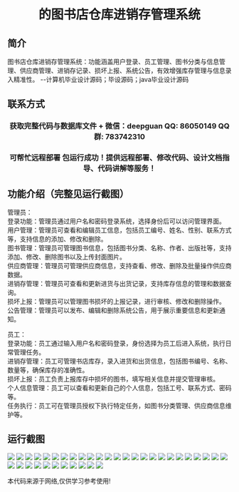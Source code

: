 <p><h1 align="center">的图书店仓库进销存管理系统</h1></p>

## 简介
图书店仓库进销存管理系统：功能涵盖用户登录、员工管理、图书分类与信息管理、供应商管理、进销存记录、损坏上报、系统公告，有效增强库存管理与信息录入精准性。    --计算机毕业设计源码；毕设源码；java毕业设计源码


## 联系方式
<p><h3 align="center">获取完整代码与数据库文件 + 微信：deepguan QQ: 86050149 QQ群: 783742310</h3></p>
<p><h3 align="center">可帮忙远程部署 包运行成功！提供远程部署、修改代码、设计文档指导、代码讲解等服务！</h3></p>

## 功能介绍（完整见运行截图）
管理员：  
登录功能：管理员通过用户名和密码登录系统，选择身份后可以访问管理界面。  
用户管理：管理员可查看和编辑员工信息，包括员工编号、姓名、性别、联系方式等，支持信息的添加、修改和删除。  
图书管理：管理员可管理图书信息，包括图书分类、名称、作者、出版社等，支持添加、修改、删除图书以及上传封面图片。  
供应商管理：管理员可管理供应商信息，支持查看、修改、删除及批量操作供应商数据。  
进销存管理：管理员可查看和更新进货与出货记录，支持库存信息的管理和数据查询。  
损坏上报：管理员可以管理图书损坏的上报记录，进行审核、修改和删除操作。  
公告管理：管理员可以发布、编辑和删除系统公告，用于展示重要信息和更新通知。

员工：  
登录功能：员工通过输入用户名和密码登录，身份选择为员工后进入系统，执行日常管理任务。  
进销存管理：员工可管理书店库存，录入进货和出货信息，包括图书编号、名称、数量等，确保库存的准确性。  
损坏上报：员工负责上报库存中损坏的图书，填写相关信息并提交管理审核。  
个人信息管理：员工可以查看和更新自己的个人信息，包括工号、联系方式、密码等。  
任务执行：员工可在管理员授权下执行特定任务，如图书分类管理、供应商信息维护等。


## 运行截图
![](https://bs-1329754181.cos.ap-shanghai.myqcloud.com/ssm/BookstoreInventoryManagementSystem/img/001.jpg)
![](https://bs-1329754181.cos.ap-shanghai.myqcloud.com/ssm/BookstoreInventoryManagementSystem/img/002.jpg)
![](https://bs-1329754181.cos.ap-shanghai.myqcloud.com/ssm/BookstoreInventoryManagementSystem/img/003.jpg)
![](https://bs-1329754181.cos.ap-shanghai.myqcloud.com/ssm/BookstoreInventoryManagementSystem/img/004.jpg)
![](https://bs-1329754181.cos.ap-shanghai.myqcloud.com/ssm/BookstoreInventoryManagementSystem/img/005.jpg)
![](https://bs-1329754181.cos.ap-shanghai.myqcloud.com/ssm/BookstoreInventoryManagementSystem/img/006.jpg)
![](https://bs-1329754181.cos.ap-shanghai.myqcloud.com/ssm/BookstoreInventoryManagementSystem/img/007.jpg)
![](https://bs-1329754181.cos.ap-shanghai.myqcloud.com/ssm/BookstoreInventoryManagementSystem/img/008.jpg)
![](https://bs-1329754181.cos.ap-shanghai.myqcloud.com/ssm/BookstoreInventoryManagementSystem/img/009.jpg)
![](https://bs-1329754181.cos.ap-shanghai.myqcloud.com/ssm/BookstoreInventoryManagementSystem/img/010.jpg)
![](https://bs-1329754181.cos.ap-shanghai.myqcloud.com/ssm/BookstoreInventoryManagementSystem/img/011.jpg)
![](https://bs-1329754181.cos.ap-shanghai.myqcloud.com/ssm/BookstoreInventoryManagementSystem/img/012.jpg)
![](https://bs-1329754181.cos.ap-shanghai.myqcloud.com/ssm/BookstoreInventoryManagementSystem/img/013.jpg)
![](https://bs-1329754181.cos.ap-shanghai.myqcloud.com/ssm/BookstoreInventoryManagementSystem/img/014.jpg)
![](https://bs-1329754181.cos.ap-shanghai.myqcloud.com/ssm/BookstoreInventoryManagementSystem/img/015.jpg)
![](https://bs-1329754181.cos.ap-shanghai.myqcloud.com/ssm/BookstoreInventoryManagementSystem/img/016.jpg)
![](https://bs-1329754181.cos.ap-shanghai.myqcloud.com/ssm/BookstoreInventoryManagementSystem/img/017.jpg)
![](https://bs-1329754181.cos.ap-shanghai.myqcloud.com/ssm/BookstoreInventoryManagementSystem/img/018.jpg)
![](https://bs-1329754181.cos.ap-shanghai.myqcloud.com/ssm/BookstoreInventoryManagementSystem/img/019.jpg)
![](https://bs-1329754181.cos.ap-shanghai.myqcloud.com/ssm/BookstoreInventoryManagementSystem/img/020.jpg)
![](https://bs-1329754181.cos.ap-shanghai.myqcloud.com/ssm/BookstoreInventoryManagementSystem/img/021.jpg)
![](https://bs-1329754181.cos.ap-shanghai.myqcloud.com/ssm/BookstoreInventoryManagementSystem/img/022.jpg)
![](https://bs-1329754181.cos.ap-shanghai.myqcloud.com/ssm/BookstoreInventoryManagementSystem/img/023.jpg)
![](https://bs-1329754181.cos.ap-shanghai.myqcloud.com/ssm/BookstoreInventoryManagementSystem/img/024.jpg)
![](https://bs-1329754181.cos.ap-shanghai.myqcloud.com/ssm/BookstoreInventoryManagementSystem/img/025.jpg)
![](https://bs-1329754181.cos.ap-shanghai.myqcloud.com/ssm/BookstoreInventoryManagementSystem/img/026.jpg)
![](https://bs-1329754181.cos.ap-shanghai.myqcloud.com/ssm/BookstoreInventoryManagementSystem/img/027.jpg)
![](https://bs-1329754181.cos.ap-shanghai.myqcloud.com/ssm/BookstoreInventoryManagementSystem/img/028.jpg)
![](https://bs-1329754181.cos.ap-shanghai.myqcloud.com/ssm/BookstoreInventoryManagementSystem/img/029.jpg)
![](https://bs-1329754181.cos.ap-shanghai.myqcloud.com/ssm/BookstoreInventoryManagementSystem/img/030.jpg)
![](https://bs-1329754181.cos.ap-shanghai.myqcloud.com/ssm/BookstoreInventoryManagementSystem/img/031.jpg)
![](https://bs-1329754181.cos.ap-shanghai.myqcloud.com/ssm/BookstoreInventoryManagementSystem/img/032.jpg)
![](https://bs-1329754181.cos.ap-shanghai.myqcloud.com/ssm/BookstoreInventoryManagementSystem/img/033.jpg)
![](https://bs-1329754181.cos.ap-shanghai.myqcloud.com/ssm/BookstoreInventoryManagementSystem/img/034.jpg)
![](https://bs-1329754181.cos.ap-shanghai.myqcloud.com/ssm/BookstoreInventoryManagementSystem/img/035.jpg)
![](https://bs-1329754181.cos.ap-shanghai.myqcloud.com/ssm/BookstoreInventoryManagementSystem/img/036.jpg)

<p>本代码来源于网络,仅供学习参考使用!</p>
